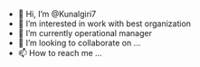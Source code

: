 - 👋 Hi, I’m @Kunalgiri7
- 👀 I’m interested in work with best organization
- 🌱 I’m currently operational manager
- 💞️ I’m looking to collaborate on ...
- 📫 How to reach me ...

<!---
Kunalgiri7/Kunalgiri7 is a ✨ special ✨ repository because its `README.md` (this file) appears on your GitHub profile.
You can click the Preview link to take a look at your changes.
--->
